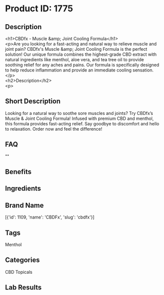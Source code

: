# Product ID: 1775
## Description
<p>&lt;h1&gt;CBDfx - Muscle &amp;amp; Joint Cooling Formula&lt;/h1&gt;<br />&lt;p&gt;Are you looking for a fast-acting and natural way to relieve muscle and joint pain? CBDfx's Muscle &amp;amp; Joint Cooling Formula is the perfect solution! Our unique formula combines the highest-grade CBD extract with natural ingredients like menthol, aloe vera, and tea tree oil to provide soothing relief for any aches and pains. Our formula is specifically designed to help reduce inflammation and provide an immediate cooling sensation.&lt;/p&gt;<br />&lt;h2&gt;Description&lt;/h2&gt;<br />&lt;p&gt;</p>

## Short Description
<p>Looking for a natural way to soothe sore muscles and joints? Try CBDfx&#8217;s Muscle &amp; Joint Cooling Formula! Infused with premium CBD and menthol, this formula provides fast-acting relief. Say goodbye to discomfort and hello to relaxation. Order now and feel the difference!</p>

## FAQ
""
## Benefits

## Ingredients

## Brand Name
[{'id': 1109, 'name': 'CBDFx', 'slug': 'cbdfx'}]
## Tags
Menthol
## Categories
CBD Topicals
## Lab Results

